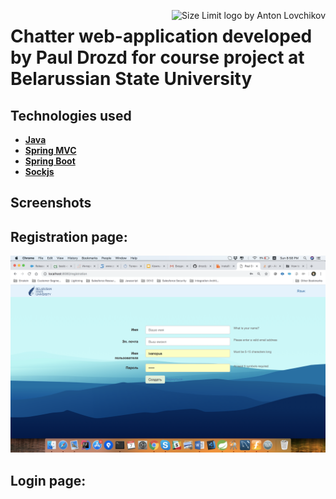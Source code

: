 <img src="https://www.bsu.by/Cache/Page/653933.jpg" align="right"
     title="Size Limit logo by Anton Lovchikov">
 <h1>Chatter web-application developed by Paul Drozd for course project at Belarussian State University</h1>

 ## Technologies used
 
 * **[Java](https://www.oracle.com/technetwork/java/javase/documentation/index.html)**
* **[Spring MVC](https://docs.spring.io/spring/docs/current/spring-framework-reference/web.html)**
* **[Spring Boot](http://spring.io/projects/spring-boot)**
* **[Sockjs](https://github.com/sockjs/sockjs-client)**

## Screenshots

<h2>Registration page:</h2>

![Registration page](https://github.com/drozdps/Chat/blob/master/screens/registration.png)

<h2>Login page:</h2>